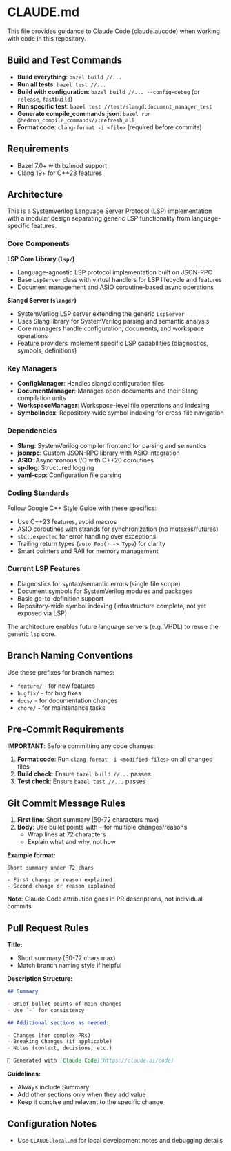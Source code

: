 # CLAUDE.md

This file provides guidance to Claude Code (claude.ai/code) when working with code in this repository.

## Build and Test Commands

- **Build everything**: `bazel build //...`
- **Run all tests**: `bazel test //...`
- **Build with configuration**: `bazel build //... --config=debug` (or `release`, `fastbuild`)
- **Run specific test**: `bazel test //test/slangd:document_manager_test`
- **Generate compile_commands.json**: `bazel run @hedron_compile_commands//:refresh_all`
- **Format code**: `clang-format -i <file>` (required before commits)

## Requirements

- Bazel 7.0+ with bzlmod support
- Clang 19+ for C++23 features

## Architecture

This is a SystemVerilog Language Server Protocol (LSP) implementation with a modular design separating generic LSP functionality from language-specific features.

### Core Components

**LSP Core Library (`lsp/`)**

- Language-agnostic LSP protocol implementation built on JSON-RPC
- Base `LspServer` class with virtual handlers for LSP lifecycle and features
- Document management and ASIO coroutine-based async operations

**Slangd Server (`slangd/`)**

- SystemVerilog LSP server extending the generic `LspServer`
- Uses Slang library for SystemVerilog parsing and semantic analysis
- Core managers handle configuration, documents, and workspace operations
- Feature providers implement specific LSP capabilities (diagnostics, symbols, definitions)

### Key Managers

- **ConfigManager**: Handles slangd configuration files
- **DocumentManager**: Manages open documents and their Slang compilation units
- **WorkspaceManager**: Workspace-level file operations and indexing
- **SymbolIndex**: Repository-wide symbol indexing for cross-file navigation

### Dependencies

- **Slang**: SystemVerilog compiler frontend for parsing and semantics
- **jsonrpc**: Custom JSON-RPC library with ASIO integration
- **ASIO**: Asynchronous I/O with C++20 coroutines
- **spdlog**: Structured logging
- **yaml-cpp**: Configuration file parsing

### Coding Standards

Follow Google C++ Style Guide with these specifics:

- Use C++23 features, avoid macros
- ASIO coroutines with strands for synchronization (no mutexes/futures)
- `std::expected` for error handling over exceptions
- Trailing return types (`auto Foo() -> Type`) for clarity
- Smart pointers and RAII for memory management

### Current LSP Features

- Diagnostics for syntax/semantic errors (single file scope)
- Document symbols for SystemVerilog modules and packages
- Basic go-to-definition support
- Repository-wide symbol indexing (infrastructure complete, not yet exposed via LSP)

The architecture enables future language servers (e.g. VHDL) to reuse the generic `lsp` core.

## Branch Naming Conventions

Use these prefixes for branch names:

- `feature/` - for new features
- `bugfix/` - for bug fixes
- `docs/` - for documentation changes
- `chore/` - for maintenance tasks

## Pre-Commit Requirements

**IMPORTANT**: Before committing any code changes:

1. **Format code**: Run `clang-format -i <modified-files>` on all changed files
2. **Build check**: Ensure `bazel build //...` passes
3. **Test check**: Ensure `bazel test //...` passes

## Git Commit Message Rules

1. **First line**: Short summary (50-72 characters max)
2. **Body**: Use bullet points with `-` for multiple changes/reasons
   - Wrap lines at 72 characters
   - Explain what and why, not how

**Example format:**

```
Short summary under 72 chars

- First change or reason explained
- Second change or reason explained
```

**Note**: Claude Code attribution goes in PR descriptions, not individual commits

## Pull Request Rules

**Title:**

- Short summary (50-72 chars max)
- Match branch naming style if helpful

**Description Structure:**

```markdown
## Summary

- Brief bullet points of main changes
- Use `-` for consistency

## Additional sections as needed:

- Changes (for complex PRs)
- Breaking Changes (if applicable)
- Notes (context, decisions, etc.)

🤖 Generated with [Claude Code](https://claude.ai/code)
```

**Guidelines:**

- Always include Summary
- Add other sections only when they add value
- Keep it concise and relevant to the specific change

## Configuration Notes

- Use `CLAUDE.local.md` for local development notes and debugging details
